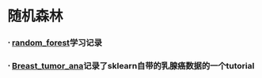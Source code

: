 # 随机森林
### $\cdot$ [random_forest](random_forest.ipynb)学习记录
### $\cdot$ [Breast_tumor_ana](Breast_tumor_ana.ipynb)记录了sklearn自带的乳腺癌数据的一个tutorial
